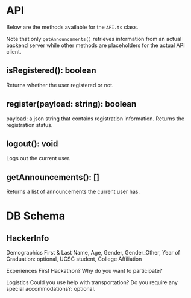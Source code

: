 # API

Below are the methods available for the `API.ts` class.

Note that only `getAnnouncements()` retrieves information from an actual backend server
 while other methods are placeholders for the actual API client. 

## isRegistered(): boolean
Returns whether the user registered or not. 

## register(payload: string): boolean
payload: a json string that contains registration information.
Returns the registration status. 

## logout(): void
Logs out the current user.

## getAnnouncements(): []
Returns a list of announcements the current user has. 


# DB Schema

## HackerInfo

Demographics
    First & Last Name,
    Age,
    Gender,
    Gender_Other,
    Year of Graduation: optional,
    UCSC student,
    College Affiliation

Experiences
    First Hackathon?
    Why do you want	to participate?

Logistics
    Could you use help with transportation?
    Do you require any special accommodations?: optional. 
